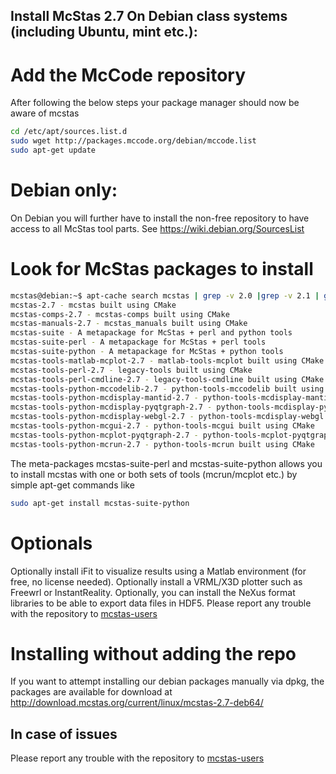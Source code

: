 ## Install McStas 2.7 On Debian class systems (including Ubuntu, mint etc.):

# Add the McCode repository
After following the below steps your package manager should now be aware of mcstas
```bash
cd /etc/apt/sources.list.d
sudo wget http://packages.mccode.org/debian/mccode.list
sudo apt-get update
```

# Debian only:
On Debian you will further have to install the non-free repository to have access to all McStas tool parts. See https://wiki.debian.org/SourcesList

# Look for McStas packages to install
```bash
mcstas@debian:~$ apt-cache search mcstas | grep -v 2.0 |grep -v 2.1 | grep -v 2.2 | grep -v 2.3 | grep -v 2.4 | grep -v 2.5 | grep -v 2.6
mcstas-2.7 - mcstas built using CMake
mcstas-comps-2.7 - mcstas-comps built using CMake
mcstas-manuals-2.7 - mcstas_manuals built using CMake
mcstas-suite - A metapackage for McStas + perl and python tools
mcstas-suite-perl - A metapackage for McStas + perl tools
mcstas-suite-python - A metapackage for McStas + python tools
mcstas-tools-matlab-mcplot-2.7 - matlab-tools-mcplot built using CMake
mcstas-tools-perl-2.7 - legacy-tools built using CMake
mcstas-tools-perl-cmdline-2.7 - legacy-tools-cmdline built using CMake
mcstas-tools-python-mccodelib-2.7 - python-tools-mccodelib built using CMake
mcstas-tools-python-mcdisplay-mantid-2.7 - python-tools-mcdisplay-mantid built using CMake
mcstas-tools-python-mcdisplay-pyqtgraph-2.7 - python-tools-mcdisplay-pyqtgraph built using CMake
mcstas-tools-python-mcdisplay-webgl-2.7 - python-tools-mcdisplay-webgl built using CMake
mcstas-tools-python-mcgui-2.7 - python-tools-mcgui built using CMake
mcstas-tools-python-mcplot-pyqtgraph-2.7 - python-tools-mcplot-pyqtgraph built using CMake
mcstas-tools-python-mcrun-2.7 - python-tools-mcrun built using CMake
```
The meta-packages mcstas-suite-perl and mcstas-suite-python allows you to install mcstas with one or both sets of tools (mcrun/mcplot etc.) by simple apt-get commands like
```bash
sudo apt-get install mcstas-suite-python
```
# Optionals
Optionally install iFit to visualize results using a Matlab environment (for free, no license needed).
Optionally install a VRML/X3D plotter such as Freewrl or InstantReality.
Optionally, you can install the NeXus format libraries to be able to export data files in HDF5.
Please report any trouble with the repository to [mcstas-users](mailto:mcstas-users@mcstas.org)

# Installing without adding the repo
If you want to attempt installing our debian packages manually via
dpkg, the packages are available for download at http://download.mcstas.org/current/linux/mcstas-2.7-deb64/

## In case of issues
Please report any trouble with the repository to [mcstas-users](mailto:mcstas-users@mcstas.org)



